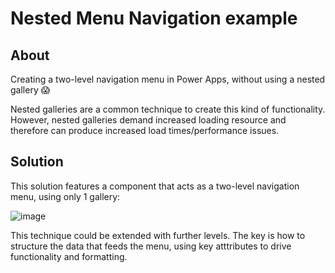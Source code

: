 # Nested Menu Navigation example

## About
Creating a two-level navigation menu in Power Apps, without using a nested gallery 😱

Nested galleries are a common technique to create this kind of functionality. However, nested galleries demand increased loading resource and therefore can produce increased load times/performance issues.

## Solution
This solution features a component that acts as a two-level navigation menu, using only 1 gallery:

![image](https://github.com/CraigWhite81/nested-menu-nav/assets/85926954/1df56e91-6174-48e6-afc8-c2332df65b71)

This technique could be extended with further levels. The key is how to structure the data that feeds the menu, using key atttributes to drive functionality and formatting.




